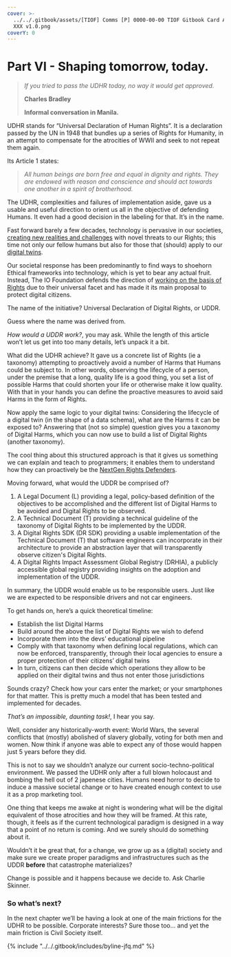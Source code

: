 ```yaml
---
cover: >-
  ../../.gitbook/assets/[TIOF] Comms [P] 0000-00-00 TIOF Gitbook Card APFYB-06
  XXX v1.0.png
coverY: 0
---
```


# Part VI - Shaping tomorrow, today.

> _If you tried to pass the UDHR today, no way it would get approved._
>
> **Charles Bradley**
>
> **Informal conversation in Manila.**

UDHR stands for “Universal Declaration of Human Rights”. It is a declaration passed by the UN in 1948 that bundles up a series of Rights for Humanity, in an attempt to compensate for the atrocities of WWII and seek to not repeat them again.

Its Article 1 states:

> _All human beings are born free and equal in dignity and rights. They are endowed with reason and conscience and should act towards one another in a spirit of brotherhood._

The UDHR, complexities and failures of implementation aside, gave us a usable and useful direction to orient us all in the objective of defending Humans. It even had a good decision in the labeling for that. It’s in the name.

Fast forward barely a few decades, technology is pervasive in our societies, [creating new realities and challenges](https://www.digitalnewsasia.com/insights/penny-your-bytes-part-1-about-dcdr) with novel threats to our Rights; this time not only our fellow humans but also for those that (should) apply to our [digital twins](https://www.digitalnewsasia.com/insights/penny-your-bytes-nature-data).

Our societal response has been predominantly to find ways to shoehorn Ethical frameworks into technology, which is yet to bear any actual fruit. Instead, The IO Foundation defends the direction of [working on the basis of Rights](https://www.digitalnewsasia.com/insights/penny-your-bytes-ditching-ethics-embracing-rights) due to their universal facet and has made it its main proposal to protect digital citizens.

The name of the initiative? Universal Declaration of Digital Rights, or UDDR.

Guess where the name was derived from.

_How would a UDDR work?_, you may ask. While the length of this article won’t let us get into too many details, let’s unpack it a bit.

What did the UDHR achieve? It gave us a concrete list of Rights (ie a taxonomy) attempting to proactively avoid a number of Harms that Humans could be subject to. In other words, observing the lifecycle of a person, under the premise that a long, quality life is a good thing, you set a list of possible Harms that could shorten your life or otherwise make it low quality. With that in your hands you can define the proactive measures to avoid said Harms in the form of Rights.

Now apply the same logic to your digital twins: Considering the lifecycle of a digital twin (in the shape of a data schema), what are the Harms it can be exposed to? Answering that (not so simple) question gives you a taxonomy of Digital Harms, which you can now use to build a list of Digital Rights (another taxonomy).

The cool thing about this structured approach is that it gives us something we can explain and teach to programmers; it enables them to understand how they can proactively be the [NextGen Rights Defenders](https://www.digitalnewsasia.com/insights/penny-your-bytes-programmers-must-not-play-digital-god).

Moving forward, what would the UDDR be comprised of?

1. A Legal Document (L) providing a legal, policy-based definition of the objectives to be accomplished and the different list of Digital Harms to be avoided and Digital Rights to be observed.
2. A Technical Document (T) providing a technical guideline of the taxonomy of Digital Rights to be implemented by the UDDR.
3. A Digital Rights SDK (DR SDK) providing a usable implementation of the Technical Document (T) that software engineers can incorporate in their architecture to provide an abstraction layer that will transparently observe citizen's Digital Rights.
4. A Digital Rights Impact Assessment Global Registry (DRHIA), a publicly accessible global registry providing insights on the adoption and implementation of the UDDR.

In summary, the UDDR would enable us to be responsible users. Just like we are expected to be responsible drivers and not car engineers.

To get hands on, here’s a quick theoretical timeline:

* Establish the list Digital Harms
* Build around the above the list of Digital Rights we wish to defend
* Incorporate them into the devs’ educational pipeline
* Comply with that taxonomy when defining local regulations, which can now be enforced, transparently, through their local agencies to ensure a proper protection of their citizens’ digital twins
* In turn, citizens can then decide which operations they allow to be applied on their digital twins and thus not enter those jurisdictions

Sounds crazy? Check how your cars enter the market; or your smartphones for that matter. This is pretty much a model that has been tested and implemented for decades.

_That’s an impossible, daunting task!_, I hear you say.

Well, consider any historically-worth event: World Wars, the several conflicts that (mostly) abolished of slavery globally, voting for both men and women. Now think if anyone was able to expect any of those would happen just 5 years before they did.

This is not to say we shouldn’t analyze our current socio-techno-political environment. We passed the UDHR only after a full blown holocaust and bombing the hell out of 2 japenese cities. Humans need horror to decide to induce a massive societal change or to have created enough context to use it as a prop marketing tool.

One thing that keeps me awake at night is wondering what will be the digital equivalent of those atrocities and how they will be framed. At this rate, though, it feels as if the current technological paradigm is designed in a way that a point of no return is coming. And we surely should do something about it.

Wouldn’t it be great that, for a change, we grow up as a (digital) society and make sure we create proper paradigms and infrastructures such as the UDDR **before** that catastrophe materializes?

Change is possible and it happens because we decide to. Ask Charlie Skinner.

### So what’s next? <a href="#e5fe0fb6-d95b-4b0c-b9b0-1b3ea38fa62a" id="e5fe0fb6-d95b-4b0c-b9b0-1b3ea38fa62a"></a>

In the next chapter we’ll be having a look at one of the main frictions for the UDHR to be possible. Corporate interests? Sure those too… and yet the main friction is Civil Society itself.



{% include "../../.gitbook/includes/byline-jfq.md" %}

